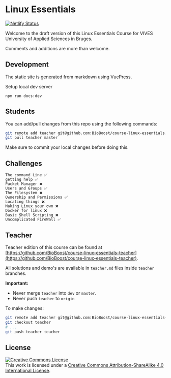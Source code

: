 # Linux Essentials

[![Netlify Status](https://api.netlify.com/api/v1/badges/98253275-d374-47c3-ac28-833970eb61fc/deploy-status)](https://app.netlify.com/sites/linux-essentials/deploys)

Welcome to the draft version of this Linux Essentials Course for VIVES University of Applied Sciences in Bruges.

Comments and additions are more than welcome.

## Development

The static site is generated from markdown using VuePress.

Setup local dev server

```shell
npm run docs:dev
```

## Students

You can add/pull changes from this repo using the following commands:

```bash
git remote add teacher git@github.com:BioBoost/course-linux-essentials.git
git pull teacher master
```

Make sure to commit your local changes before doing this.

## Challenges

```text
The command Line ✅
getting help ✅
Packet Manager ❌
Users and Groups ✅
The Filesystem ❌
Ownership and Permissions ✅
Locating things ❌
Making Linux your own ❌
Docker for linux ❌
Basic Shell Scripting ❌
Uncomplicated FireWall ✅
```

## Teacher

Teacher edition of this course can be found at [https://github.com/BioBoost/course-linux-essentials-teacher](https://github.com/BioBoost/course-linux-essentials-teacher).

All solutions and demo's are available in `teacher.md` files inside `teacher` branches.

**Important:**

* Never merge `teacher` into `dev` or `master`.
* Never push `teacher` to `origin`

To make changes:

```bash
git remote add teacher git@github.com:BioBoost/course-linux-essentials-teacher.git
git checkout teacher
# ...
git push teacher teacher
```

## License

<a rel="license" href="http://creativecommons.org/licenses/by-sa/4.0/"><img alt="Creative Commons License" style="border-width:0" src="https://i.creativecommons.org/l/by-sa/4.0/88x31.png" /></a><br />This work is licensed under a <a rel="license" href="http://creativecommons.org/licenses/by-sa/4.0/">Creative Commons Attribution-ShareAlike 4.0 International License</a>.
